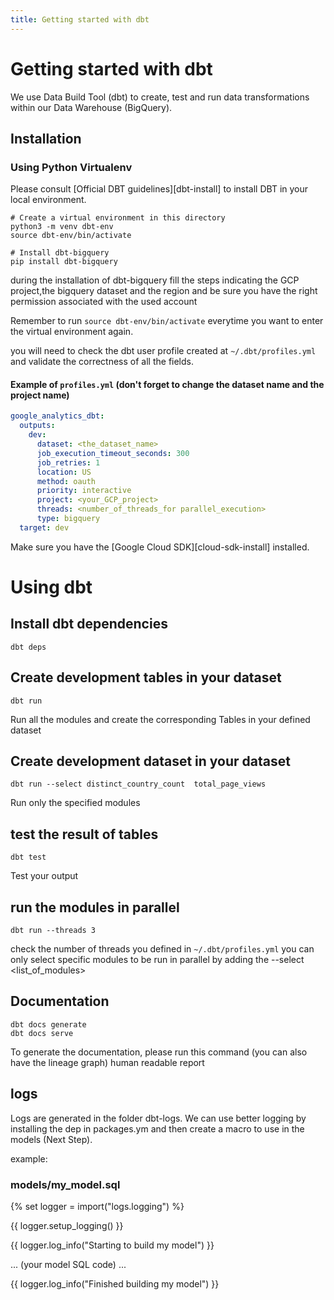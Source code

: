 ```yaml
---
title: Getting started with dbt
---
```

# Getting started with dbt
We use Data Build Tool (dbt) to create, test and run data transformations within our Data Warehouse (BigQuery).


## Installation

### Using Python Virtualenv

Please consult [Official DBT guidelines][dbt-install] to install DBT in your
local environment.

    # Create a virtual environment in this directory
    python3 -m venv dbt-env
    source dbt-env/bin/activate

    # Install dbt-bigquery 
    pip install dbt-bigquery

during the installation of dbt-bigquery fill the steps indicating the GCP project,the bigquery dataset and the region and be sure you have the right permission associated with the used account

Remember to run `source dbt-env/bin/activate` everytime you want to enter the
virtual environment again.

you will need to check the dbt user profile created at `~/.dbt/profiles.yml` and validate the correctness of all the fields.

#### Example of `profiles.yml` (don't forget to change the dataset name and the project name)

```yaml
google_analytics_dbt:
  outputs:
    dev:
      dataset: <the_dataset_name>
      job_execution_timeout_seconds: 300
      job_retries: 1
      location: US
      method: oauth
      priority: interactive
      project: <your_GCP_project>
      threads: <number_of_threads_for parallel_execution>
      type: bigquery
  target: dev
```


Make sure you have the [Google Cloud SDK][cloud-sdk-install] installed.

# Using dbt

## Install dbt dependencies

    dbt deps
    

## Create development tables in your dataset

    dbt run
Run all the modules and create the corresponding Tables in your defined dataset

## Create development dataset in your dataset

    dbt run --select distinct_country_count  total_page_views
Run only the specified modules

## test the result of tables

    dbt test
Test your output

## run the modules in parallel

    dbt run --threads 3
check the number of threads you defined in `~/.dbt/profiles.yml`
you can only select specific modules to be run in parallel by adding the --select <list_of_modules>

## Documentation

    dbt docs generate
    dbt docs serve

To generate the documentation, please run this command (you can also have the lineage graph)
human readable report

## logs


Logs are generated in the folder dbt-logs.
We can use better logging by installing the dep in packages.ym and then create a macro to use in the models (Next Step).

example: 
### models/my_model.sql

{% set logger = import("logs.logging") %}

{{ logger.setup_logging() }}

{{ logger.log_info("Starting to build my model") }}

... (your model SQL code) ...

{{ logger.log_info("Finished building my model") }}







